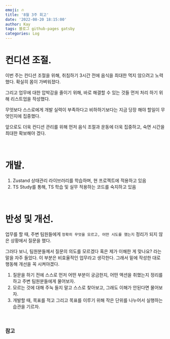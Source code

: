 ```yaml
---
emoji: 🔥
title: '8월 3주 회고'
date: '2022-08-20 18:15:00'
author: Kay
tags: 블로그 github-pages gatsby
categories: Log
---
```


# 컨디션 조절.
이번 주는 컨디션 조절을 위해, 취침하기 3시간 전에 음식을 최대한 먹지 않으려고 노력했다.
확실히 몸이 가벼워졌다.

그리고 업무에 대한 압박감을 줄이기 위해, 바로 해결할 수 있는 것들 먼저 처리 하기 위해 리스트업을 작성했다.

무엇보다 스스로에게 개발 실력이 부족하다고 비하하기보다는 지금 당장 해야 할일이 무엇인지에 집중했다.

앞으로도 더욱 컨디션 관리를 위해 먼저 음식 조절과 운동에 더욱 집중하고, 숙면 시간을 최대한 확보해야 겠다.

<br>

# 개발.
1. Zustand 상태관리 라이브러리를 학습하며, 현 프로젝트에 적용하고 있음
2. TS Study를 통해, TS 학습 및 실무 적용하는 코드를 숙지하고 있음

<br>

# 반성 및 개선.
업무를 할 때, 주변 팀원들에게 `정확히 무엇을 모르고, 어떤 시도를 했는지` 정리가 되지 않은 상황에서 질문을 했다.

그러다 보니, 팀원분들께서 질문의 의도를 모르겠다 혹은 제가 이해한 게 맞나요? 라는 말을 자주 들었다.
이 부분은 비효율적인 업무라고 생각한다. 그래서 밑에 작성한 대로 행동해 개선을 꼭 시켜야겠다.


1. 질문을 하기 전에 스스로 먼저 어떤 부분이 궁금한지, 어떤 액션을 취했는지 정리를 하고 주변 팀원분들에게 물어보자.
2. 모르는 것에 대해 주눅 들지 말고 스스로 찾아보고, 그래도 이해가 안된다면 물어보자.
3. 개발할 때, 목표를 적고 그리고 목표를 이루기 위해 작은 단위를 나누어서 실행하는 습관을 기르자. 

<br>

### 참고

```toc
```